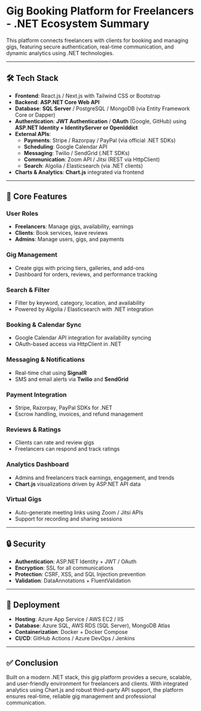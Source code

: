 # Gig Booking Platform for Freelancers - .NET Ecosystem Summary

This platform connects freelancers with clients for booking and managing gigs, featuring secure authentication, real-time communication, and dynamic analytics using .NET technologies.

---

## 🛠 Tech Stack

- **Frontend**: React.js / Next.js with Tailwind CSS or Bootstrap  
- **Backend**: **ASP.NET Core Web API**
- **Database**: **SQL Server** / PostgreSQL / MongoDB (via Entity Framework Core or Dapper)
- **Authentication**: **JWT Authentication** / **OAuth** (Google, GitHub) using **ASP.NET Identity + IdentityServer or OpenIddict**
- **External APIs**:
  - **Payments**: Stripe / Razorpay / PayPal (via official .NET SDKs)
  - **Scheduling**: Google Calendar API
  - **Messaging**: Twilio / SendGrid (.NET SDKs)
  - **Communication**: Zoom API / Jitsi (REST via HttpClient)
  - **Search**: Algolia / Elasticsearch (via .NET clients)
- **Charts & Analytics**: **Chart.js** integrated via frontend

---

## 🔑 Core Features

### User Roles
- **Freelancers**: Manage gigs, availability, earnings
- **Clients**: Book services, leave reviews
- **Admins**: Manage users, gigs, and payments

### Gig Management
- Create gigs with pricing tiers, galleries, and add-ons
- Dashboard for orders, reviews, and performance tracking

### Search & Filter
- Filter by keyword, category, location, and availability
- Powered by Algolia / Elasticsearch with .NET integration

### Booking & Calendar Sync
- Google Calendar API integration for availability syncing
- OAuth-based access via HttpClient in .NET

### Messaging & Notifications
- Real-time chat using **SignalR**
- SMS and email alerts via **Twilio** and **SendGrid**

### Payment Integration
- Stripe, Razorpay, PayPal SDKs for .NET
- Escrow handling, invoices, and refund management

### Reviews & Ratings
- Clients can rate and review gigs
- Freelancers can respond and track ratings

### Analytics Dashboard
- Admins and freelancers track earnings, engagement, and trends
- **Chart.js** visualizations driven by ASP.NET API data

### Virtual Gigs
- Auto-generate meeting links using Zoom / Jitsi APIs
- Support for recording and sharing sessions

---

## 🔒 Security

- **Authentication**: ASP.NET Identity + JWT / OAuth
- **Encryption**: SSL for all communications
- **Protection**: CSRF, XSS, and SQL Injection prevention
- **Validation**: DataAnnotations + FluentValidation

---

## 🚀 Deployment

- **Hosting**: Azure App Service / AWS EC2 / IIS
- **Database**: Azure SQL, AWS RDS (SQL Server), MongoDB Atlas
- **Containerization**: Docker + Docker Compose
- **CI/CD**: GitHub Actions / Azure DevOps / Jenkins

---

## ✅ Conclusion

Built on a modern .NET stack, this gig platform provides a secure, scalable, and user-friendly environment for freelancers and clients. With integrated analytics using Chart.js and robust third-party API support, the platform ensures real-time, reliable gig management and professional communication.
